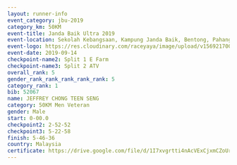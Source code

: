 ```yaml
---
layout: runner-info 
event_category: jbu-2019 
category_km: 50KM 
event-title: Janda Baik Ultra 2019 
event-location: Sekolah Kebangsaan, Kampung Janda Baik, Bentong, Pahang, Malaysia 
event-logo: https://res.cloudinary.com/raceyaya/image/upload/v1569217009/logo/janda-baik_vch1pc.jpg 
event-date: 2019-09-14 
checkpoint-name2: Split 1 E Farm 
checkpoint-name3: Split 2 ATV 
overall_rank: 5
gender_rank_rank_rank_rank_rank: 5
category_rank: 1
bib: 52067
name: JEFFREY CHONG TEEN SENG
category: 50KM Men Veteran
gender: Male
start: 0-00.0
checkpoint2: 2-52-52
checkpoint3: 5-22-58
finish: 5-46-36
country: Malaysia
certificate: https://drive.google.com/file/d/1I7xvgrtti4nAcVExCjxmCZoUreHdbACs/view?usp=sharing
---
```

